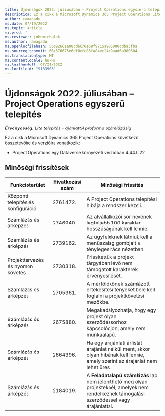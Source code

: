 ```yaml
---
title: Újdonságok 2022. júliusában – Project Operations egyszerű telepítés
description: Ez a cikk a Microsoft Dynamics 365 Project Operations Lite központi telepítésének 2022. júliusi kiadásában elérhető minőségi frissítésekről nyújt tájékoztatást.
author: ramagadu
ms.date: 07/19/2022
ms.topic: article
ms.prod: ''
ms.reviewer: johnmichalak
ms.author: ramagadu
ms.openlocfilehash: 56692661a08cd6676e68f9715a976000cdba3fba
ms.sourcegitcommit: 66e376675e6df8efc86fa84ec24e9aad6a980304
ms.translationtype: MT
ms.contentlocale: hu-HU
ms.lasthandoff: 07/21/2022
ms.locfileid: "9183903"
---
```

# <a name="whats-new-july-2022---project-operations-lite-deployment"></a>Újdonságok 2022. júliusában – Project Operations egyszerű telepítés

_**Érvényesség:** Lite telepítés – ajánlattól proforma számlázásig_

Ez a cikk a Microsoft Dynamics 365 Project Operations következő összetevőire és verzióira vonatkozik:

- Project Operations egy Dataverse környezeti verzióban 4.44.0.22

## <a name="quality-updates"></a>Minőségi frissítések

| Funkcióterület | Hivatkozási szám | Minőségi frissítés |
| --- | --- | --- |
| Központi telepítés és konfiguráció | 2761472. | A Project Operations telepítési hibája a rendszer kezeli. |
| Számlázás és árképzés | 2746940. | Az alvállalkozói sor nevének legfeljebb 100 karakter hosszúságúnak kell lennie. |
| Számlázás és árképzés | 2739162. | Az ügyfeleknek látniuk kell a menüszalag gombjait a tényleges rács nézetben. |
| Projekttervezés és nyomon követés | 2730318. | Frissítettük a projekt tárgyában lévő nem támogatott karakterek érvényesítését. |
| Számlázás és árképzés | 2705361. | A mérföldkőnek számlázott értékesítési tényeket bele kell foglalni a projektkövetési mezőkbe. |
| Számlázás és árképzés | 2675880. | Megakadályozhatja, hogy egy projekt olyan szerződéssorhoz kapcsolódjon, amely nem munkaalapú. |
| Számlázás és árképzés | 2664396. | Ha egy árajánlati árlistát árajánlat nélkül ment, akkor olyan hibának kell lennie, amely szerint az árajánlat nem lehet üres. |
| Számlázás és árképzés | 2184019. | A **Feladatalapú számlázás** lap nem jeleníthető meg olyan projekteknél, amelyek nem rendelkeznek támogatási szerződéssel vagy árajánlattal. |
